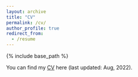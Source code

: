 ```yaml
---
layout: archive
title: "CV"
permalink: /cv/
author_profile: true
redirect_from:
  - /resume
---
```


{% include base_path %}

You can find my [CV](../files/Resume-Zanming%20Huang%20(2022%20AUG%2018).pdf) here (last updated: Aug, 2022).